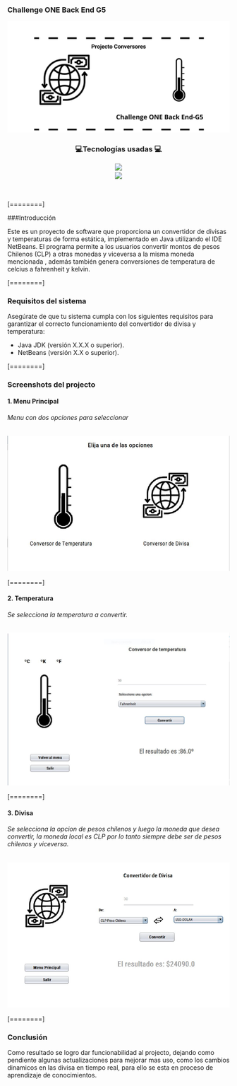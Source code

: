 ### Challenge ONE Back End G5 

![](https://github.com/triana0adn/Converter/blob/main/Projecto%20Conversores.png?raw=true)


<h3 align="center">💻Tecnologías usadas 💻</h3>
<p align="center">
  <img src="https://img.shields.io/badge/Java-007396?style=flat-square&logo=Java&logoColor=white"/></a><br>
  <img src="https://img.shields.io/badge/apache%20netbeans-1B6AC6?style=for-the-badge&logo=apache%20netbeans%20IDE&logoColor=white"/></a>
  </p> <br>


[========]

  ###Introducción
  
  Este es un proyecto de software que proporciona un convertidor de divisas y temperaturas de forma estática, implementado en Java utilizando el IDE NetBeans. El programa permite a los usuarios convertir montos de pesos Chilenos (CLP) a otras monedas y viceversa a la misma moneda mencionada , además  también genera  conversiones de temperatura de celcius a fahrenheit y kelvin.
  
  
  
[========]

### Requisitos del sistema 

Asegúrate de que tu sistema cumpla con los siguientes requisitos para garantizar el correcto funcionamiento del convertidor de divisa y temperatura:

- Java JDK (versión X.X.X o superior).
- NetBeans (versión X.X o superior).



[========]

### Screenshots del projecto

#### 1. Menu Principal
###### Menu con dos opciones para seleccionar

  ![](https://github.com/triana0adn/Converter/blob/main/1.JPG?raw=true)
  
  
  
  
[========]

#### 2. Temperatura
###### Se selecciona la temperatura a convertir.

 ![](https://github.com/triana0adn/Converter/blob/main/2.JPG?raw=true)
  
  


[========]
#### 3. Divisa
###### Se selecciona la opcion de pesos chilenos y luego la moneda que desea convertir,  la moneda local es CLP por lo tanto siempre debe ser de pesos chilenos y viceversa.

 ![](https://github.com/triana0adn/Converter/blob/main/3.JPG?raw=true)
  
  


[========]

### Conclusión 

Como resultado se logro dar funcionabilidad al projecto, dejando como pendiente algunas actualizaciones para mejorar mas uso, como los cambios dinamicos en las divisa en tiempo real, para ello se esta en proceso de aprendizaje de conocimientos.
